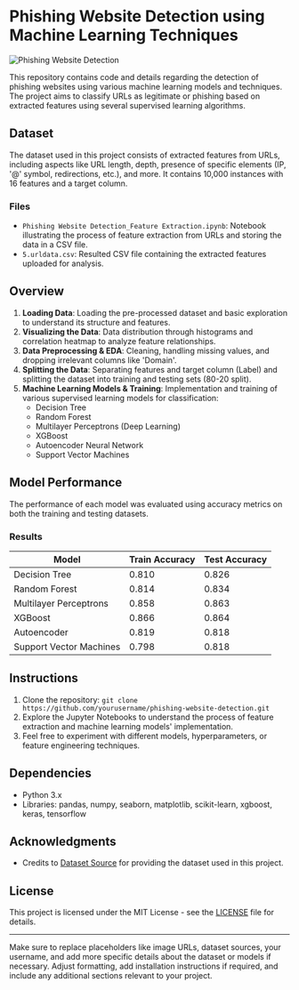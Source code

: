 # Phishing Website Detection using Machine Learning Techniques

![Phishing Website Detection](https://yourimageurl.com)

This repository contains code and details regarding the detection of phishing websites using various machine learning models and techniques. The project aims to classify URLs as legitimate or phishing based on extracted features using several supervised learning algorithms.

## Dataset

The dataset used in this project consists of extracted features from URLs, including aspects like URL length, depth, presence of specific elements (IP, '@' symbol, redirections, etc.), and more. It contains 10,000 instances with 16 features and a target column.

### Files

- `Phishing Website Detection_Feature Extraction.ipynb`: Notebook illustrating the process of feature extraction from URLs and storing the data in a CSV file.
- `5.urldata.csv`: Resulted CSV file containing the extracted features uploaded for analysis.

## Overview

1. **Loading Data**: Loading the pre-processed dataset and basic exploration to understand its structure and features.
2. **Visualizing the Data**: Data distribution through histograms and correlation heatmap to analyze feature relationships.
3. **Data Preprocessing & EDA**: Cleaning, handling missing values, and dropping irrelevant columns like 'Domain'.
4. **Splitting the Data**: Separating features and target column (Label) and splitting the dataset into training and testing sets (80-20 split).
5. **Machine Learning Models & Training**: Implementation and training of various supervised learning models for classification:
    - Decision Tree
    - Random Forest
    - Multilayer Perceptrons (Deep Learning)
    - XGBoost
    - Autoencoder Neural Network
    - Support Vector Machines

## Model Performance

The performance of each model was evaluated using accuracy metrics on both the training and testing datasets.

### Results

| Model                    | Train Accuracy | Test Accuracy |
|--------------------------|----------------|---------------|
| Decision Tree            | 0.810          | 0.826         |
| Random Forest            | 0.814          | 0.834         |
| Multilayer Perceptrons   | 0.858          | 0.863         |
| XGBoost                  | 0.866          | 0.864         |
| Autoencoder              | 0.819          | 0.818         |
| Support Vector Machines  | 0.798          | 0.818         |

## Instructions

1. Clone the repository: `git clone https://github.com/yourusername/phishing-website-detection.git`
2. Explore the Jupyter Notebooks to understand the process of feature extraction and machine learning models' implementation.
3. Feel free to experiment with different models, hyperparameters, or feature engineering techniques.

## Dependencies

- Python 3.x
- Libraries: pandas, numpy, seaborn, matplotlib, scikit-learn, xgboost, keras, tensorflow

## Acknowledgments

- Credits to [Dataset Source](https://datasourcewebsite.com) for providing the dataset used in this project.

## License

This project is licensed under the MIT License - see the [LICENSE](LICENSE) file for details.

---

Make sure to replace placeholders like image URLs, dataset sources, your username, and add more specific details about the dataset or models if necessary. Adjust formatting, add installation instructions if required, and include any additional sections relevant to your project.
